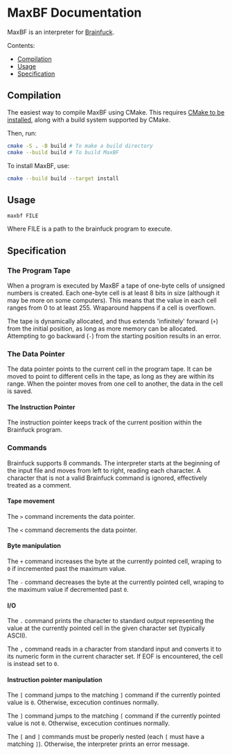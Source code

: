 # MaxBF Documentation

MaxBF is an interpreter for [Brainfuck](https://en.wikipedia.org/wiki/Brainfuck).

Contents:
- [Compilation](#compilation)
- [Usage](#usage)
- [Specification](#specification)

## Compilation

The easiest way to compile MaxBF using CMake. This requires [CMake to be installed][cmake_install],
along with a build system supported by CMake.

Then, run:

```sh
cmake -S . -B build # To make a build directory
cmake --build build # To build MaxBF
```

To install MaxBF, use:

```sh
cmake --build build --target install
```

## Usage

```
maxbf FILE
```

Where FILE is a path to the brainfuck program to execute.

## Specification

### The Program Tape

When a program is executed by MaxBF a tape of one-byte cells of unsigned numbers is created.
Each one-byte cell is at least 8 bits in size (although it may be more on some
computers). This means that the value in each cell ranges from 0 to at least 255.
Wraparound happens if a cell is overflown.

The tape is dynamically allocated, and thus extends 'infinitely' forward (`+`)
from the initial position, as long as more memory can be allocated. Attempting
to go backward (`-`) from the starting position results in an error.

### The Data Pointer

The data pointer points to the current cell in the program tape. It can be moved
to point to different cells in the tape, as long as they are within its range.
When the pointer moves from one cell to another, the data in the cell is saved.

#### The Instruction Pointer

The instruction pointer keeps track of the current position within the Brainfuck
program.

### Commands

Brainfuck supports 8 commands. The interpreter starts at the beginning of the input
file and moves from left to right, reading each character. A character that is
not a valid Brainfuck command is ignored, effectively treated as a comment.

#### Tape movement

The `>` command increments the data pointer.

The `<` command decrements the data pointer.

#### Byte manipulation

The `+` command increases the byte at the currently pointed cell, wraping to `0`
if incremented past the maximum value.

The `-` command decreases the byte at the currently pointed cell, wraping to the
maximum value if decremented past `0`.

#### I/O

The `.` command prints the character to standard output representing the value
at the currently pointed cell in the given character set (typically ASCII).

The `,` command reads in a character from standard input and converts it to its
numeric form in the current character set. If EOF is encountered, the cell is
instead set to `0`.

#### Instruction pointer manipulation

The `[` command jumps to the matching `]` command if the currently pointed value
is `0`. Otherwise, excecution continues normally.

The `]` command jumps to the matching `[` command if the currently pointed value
is not `0`. Otherwise, excecution continues normally.

The `[` and `]` commands must be properly nested (each `[` must have a matching `]`).
Otherwise, the interpreter prints an error message.

[cmake_install]: https://cmake.org/download/
